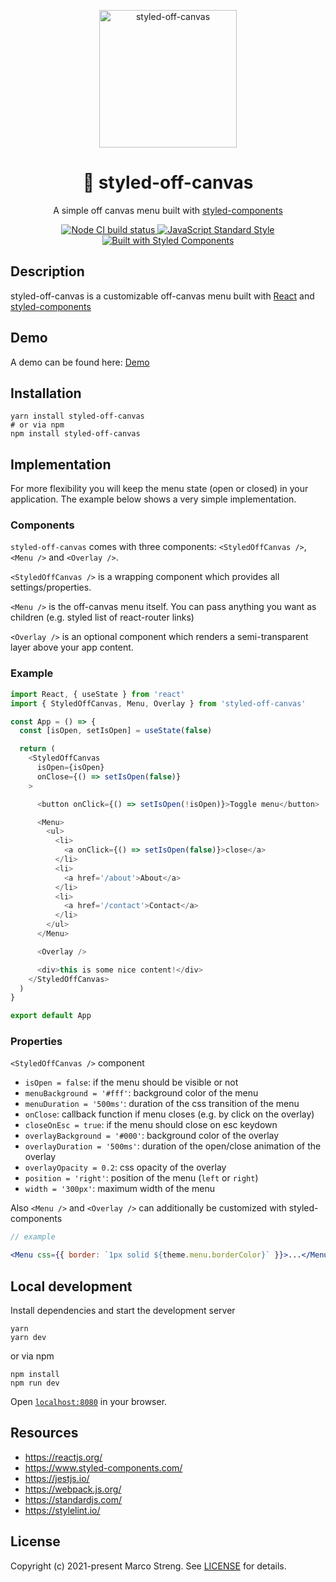 <p align="center">
  <img src="https://raw.githubusercontent.com/marco-streng/styled-off-canvas/master/logo.png" width="220" alt="styled-off-canvas">
</p>

<h1 align="center">
   💅 styled-off-canvas
</h1>

<p align="center">
  A simple off canvas menu built with <a href="https://www.styled-components.com/" target="_blank">styled-components</a>
</p>

<p align="center">
  <a href="https://github.com/marco-streng/styled-off-canvas/actions">
    <img alt="Node CI build status" src="https://github.com/marco-streng/styled-off-canvas/workflows/Node%20CI/badge.svg">
  </a>
  <a href="https://standardjs.com">
    <img alt="JavaScript Standard Style" src="https://img.shields.io/badge/code_style-standard-brightgreen.svg">
  </a>
  <a href="https://www.styled-components.com/">
    <img alt="Built with Styled Components" src="https://img.shields.io/badge/built%20with-styled%20components-db7093.svg">
  </a>
</p>

## Description

styled-off-canvas is a customizable off-canvas menu built with [React](https://reactjs.org/) and [styled-components](https://www.styled-components.com/)

## Demo

A demo can be found here: <a href="https://styled-off-canvas.vercel.app/">Demo</a>

## Installation

```
yarn install styled-off-canvas
# or via npm
npm install styled-off-canvas
```

## Implementation

For more flexibility you will keep the menu state (open or closed) in your application. The example below shows a very simple implementation.

### Components

`styled-off-canvas` comes with three components: `<StyledOffCanvas />`, `<Menu />` and `<Overlay />`.

`<StyledOffCanvas />` is a wrapping component which provides all settings/properties.

`<Menu />` is the off-canvas menu itself. You can pass anything you want as children (e.g. styled list of react-router links)

`<Overlay />` is an optional component which renders a semi-transparent layer above your app content.

### Example

```javascript
import React, { useState } from 'react'
import { StyledOffCanvas, Menu, Overlay } from 'styled-off-canvas'

const App = () => {
  const [isOpen, setIsOpen] = useState(false)

  return (
    <StyledOffCanvas
      isOpen={isOpen}
      onClose={() => setIsOpen(false)}
    >

      <button onClick={() => setIsOpen(!isOpen)}>Toggle menu</button>

      <Menu>
        <ul>
          <li>
            <a onClick={() => setIsOpen(false)}>close</a>
          </li>
          <li>
            <a href='/about'>About</a>
          </li>
          <li>
            <a href='/contact'>Contact</a>
          </li>
        </ul>
      </Menu>

      <Overlay />

      <div>this is some nice content!</div>
    </StyledOffCanvas>
  )
}

export default App
```

### Properties

`<StyledOffCanvas />` component

* `isOpen = false`:  if the menu should be visible or not
* `menuBackground = '#fff'`: background color of the menu
* `menuDuration = '500ms'`: duration of the css transition of the menu
* `onClose`: callback function if menu closes (e.g. by click on the overlay)
* `closeOnEsc = true`: if the menu should close on esc keydown
* `overlayBackground = '#000'`: background color of the overlay
* `overlayDuration = '500ms'`: duration of the open/close animation of the overlay
* `overlayOpacity = 0.2`: css opacity of the overlay
* `position = 'right'`: position of the menu (`left` or `right`)
* `width = '300px'`: maximum width of the menu

Also `<Menu />` and `<Overlay />` can additionally be customized with styled-components

```jsx
// example

<Menu css={{ border: `1px solid ${theme.menu.borderColor}` }}>...</Menu>
```

## Local development

Install dependencies and start the development server

```
yarn
yarn dev
```

or via npm

```
npm install
npm run dev
```

Open [`localhost:8080`](http://localhost:8080) in your browser.

## Resources

* https://reactjs.org/
* https://www.styled-components.com/
* https://jestjs.io/
* https://webpack.js.org/
* https://standardjs.com/
* https://stylelint.io/

## License

Copyright (c) 2021-present Marco Streng. See [LICENSE](./LICENSE.md) for details.
